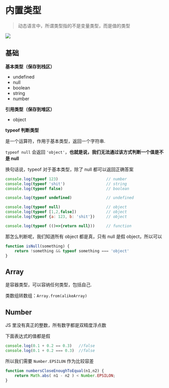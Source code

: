 # 内置类型

> 动态语言中，所谓类型指的不是变量类型，而是值的类型

![](https://cjpark-1304138896.cos.ap-guangzhou.myqcloud.com/note_img/buit-in-types.jpg)

## 基础

**基本类型（保存到栈区）**

+ undefined
+ null
+ boolean
+ string
+ number

**引用类型（保存到堆区）**

+ object

**typeof 判断类型**

是一个运算符，作用于基本类型，返回一个字符串.

`typeof null` 会返回 `'object'`，**也就是说，我们无法通过该方式判断一个值是不是 null**

换句话说，typeof 对于基本类型，除了 null 都可以返回正确答案

```javascript
console.log(typeof 123)                     // number
console.log(typeof 'shit')                  // string
console.log(typeof false)                   // boolean

console.log(typeof undefined)               // undefined

console.log(typeof null)                    // object
console.log(typeof [1,2,false])             // object
console.log(typeof {a: 123, b: 'shit'})     // object

console.log(typeof (()=>{return null}))     // function
```

那怎么判断呢，我们知道所有 object 都是真，只有 null 是假 object，所以可以

```js
function isNull(something) {
    return !something && typeof something === 'object'
}
```

## Array

是容器类型，可以容纳任何类型，包括自己.

类数组转数组：`Array.from(alikeArray)`

## Number

JS 里没有真正的整数，所有数字都是双精度浮点数

下面表达式的值都是假

```js
console.log(0.1 + 0.2 == 0.3)   //false
console.log(0.1 + 0.2 === 0.3)  //false
```

所以我们需要 `Number.EPSILON` 作为比较容差

```js
function numbersCloseEnoughToEqual(n1,n2) {
    return Math.abs( n1 - n2 ) < Number.EPSILON;
}
```

